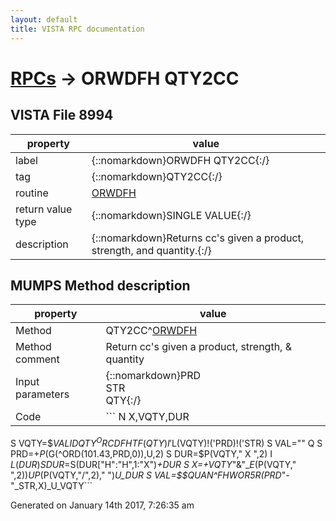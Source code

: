 ```yaml
---
layout: default
title: VISTA RPC documentation
---
```




# [RPCs](TableOfContent.md) &#8594; ORWDFH QTY2CC 


 ## VISTA File 8994
 property | value 
--- | --- 
 label | {::nomarkdown}ORWDFH QTY2CC{:/}
 tag | {::nomarkdown}QTY2CC{:/}
 routine | [ORWDFH](http://code.osehra.org/dox/Routine_ORWDFH_source.html)
 return value type | {::nomarkdown}SINGLE VALUE{:/}
 description | {::nomarkdown}Returns cc's given a product, strength, and quantity.{:/}


## MUMPS Method description

 property | value 
 --- | --- 
 Method | QTY2CC^[ORWDFH](http://code.osehra.org/dox/Routine_ORWDFH_source.html)
 Method comment | Return cc's given a product, strength, & quantity
 Input parameters | {::nomarkdown}PRD<br/>STR<br/>QTY{:/}
 Code | ```  N X,VQTY,DUR
 S VQTY=$$VALIDQTY^ORCDFHTF(QTY) I '$L(VQTY)!('PRD)!('STR) S VAL="" Q
 S PRD=+$P($G(^ORD(101.43,PRD,0)),U,2)
 S DUR=$P(VQTY," X ",2) I $L(DUR) S DUR=$S(DUR["H":"H",1:"X")_+DUR
 S X=+VQTY_"&"_$E($P(VQTY," ",2))_U_$P($P(VQTY,"/",2)," ")_U_DUR
 S VAL=$$QUAN^FHWOR5R(PRD_"-"_STR,X)_U_VQTY```




 Generated on January 14th 2017, 7:26:35 am